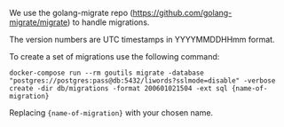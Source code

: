 We use the golang-migrate repo (https://github.com/golang-migrate/migrate) to handle migrations.

The version numbers are UTC timestamps in YYYYMMDDHHmm format.

To create a set of migrations use the following command:

```
docker-compose run --rm goutils migrate -database "postgres://postgres:pass@db:5432/liwords?sslmode=disable" -verbose  create -dir db/migrations -format 200601021504 -ext sql {name-of-migration}
```

Replacing `{name-of-migration}` with your chosen name.
